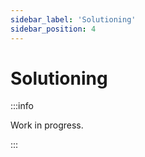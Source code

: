 ```yaml
---
sidebar_label: 'Solutioning'
sidebar_position: 4
---
```


# Solutioning   

:::info

Work in progress. 

::: 
